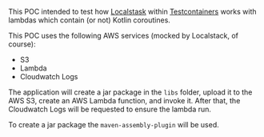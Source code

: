 This POC intended to test how [Localstask](https://docs.localstack.cloud/overview/) within [Testcontainers](https://testcontainers.com/) works with lambdas which contain (or not) Kotlin coroutines.

This POC uses the following AWS services (mocked by Localstack, of course):
 - S3
 - Lambda
 - Cloudwatch Logs

The application will create a jar package in the `libs` folder, upload it to the AWS S3, create an AWS Lambda function, and invoke it. After that, the Cloudwatch Logs will be requested to ensure the lambda run.

To create a jar package the `maven-assembly-plugin` will be used.
